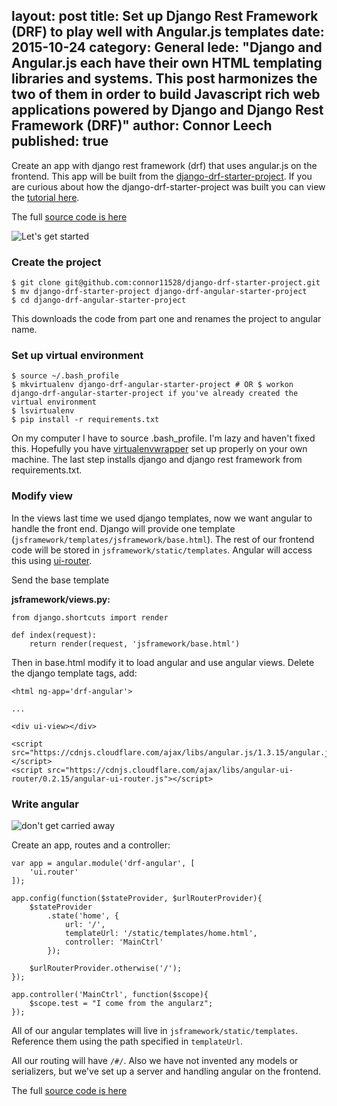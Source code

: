 layout: post
title: Set up Django Rest Framework (DRF) to play well with Angular.js templates
date: 2015-10-24
category: General
lede: "Django and Angular.js each have their own HTML templating libraries and systems. This post harmonizes the two of them in order to build Javascript rich web applications powered by Django and Django Rest Framework (DRF)"
author: Connor Leech
published: true
---

Create an app with django rest framework (drf) that uses angular.js on the frontend. This app will be built from the [django-drf-starter-project](https://github.com/connor11528/django-drf-starter-project). If you are curious about how the django-drf-starter-project was built you can view the [tutorial here](https://coderwall.com/p/ympo6g/create-a-starter-template-for-working-with-django-rest-framework?p=1&q=).

The full [source code is here](https://github.com/connor11528/django-drf-angular-starter-project)

![Let's get started](http://media.giphy.com/media/mxDZecDOOsWCA/giphy.gif)


### Create the project
```
$ git clone git@github.com:connor11528/django-drf-starter-project.git
$ mv django-drf-starter-project django-drf-angular-starter-project
$ cd django-drf-angular-starter-project
```

This downloads the code from part one and renames the project to angular name.

### Set up virtual environment

```
$ source ~/.bash_profile
$ mkvirtualenv django-drf-angular-starter-project # OR $ workon django-drf-angular-starter-project if you've already created the virtual environment
$ lsvirtualenv
$ pip install -r requirements.txt
```

On my computer I have to source .bash_profile. I'm lazy and haven't fixed this. Hopefully you have [virtualenvwrapper](https://virtualenvwrapper.readthedocs.org/en/latest/) set up properly on your own machine. The last step installs django and django rest framework from requirements.txt.


### Modify view

In the views last time we used django templates, now we want angular to handle the front end. Django will provide one template (`jsframework/templates/jsframework/base.html`). The rest of our frontend code will be stored in `jsframework/static/templates`. Angular will access this using [ui-router](https://github.com/angular-ui/ui-router).

Send the base template 

**jsframework/views.py:**
```
from django.shortcuts import render

def index(request):
    return render(request, 'jsframework/base.html')
```

Then in base.html modify it to load angular and use angular views. Delete the django template tags, add:

```
<html ng-app='drf-angular'>

...

<div ui-view></div>

<script src="https://cdnjs.cloudflare.com/ajax/libs/angular.js/1.3.15/angular.js"></script>
<script src="https://cdnjs.cloudflare.com/ajax/libs/angular-ui-router/0.2.15/angular-ui-router.js"></script>
```

### Write angular
![don't get carried away](http://cdn.meme.am/instances/500x/62550074.jpg)

Create an app, routes and a controller:

```
var app = angular.module('drf-angular', [
	'ui.router'
]);

app.config(function($stateProvider, $urlRouterProvider){
	$stateProvider
		.state('home', {
			url: '/',
			templateUrl: '/static/templates/home.html',
			controller: 'MainCtrl'
		});

	$urlRouterProvider.otherwise('/');
});

app.controller('MainCtrl', function($scope){
	$scope.test = "I come from the angularz";
});
```

All of our angular templates will live in `jsframework/static/templates`. Reference them using the path specified in `templateUrl`.

All our routing will have `/#/`. Also we have not invented any models or serializers, but we've set up a server and handling angular on the frontend.

The full [source code is here](https://github.com/connor11528/django-drf-angular-starter-project)
